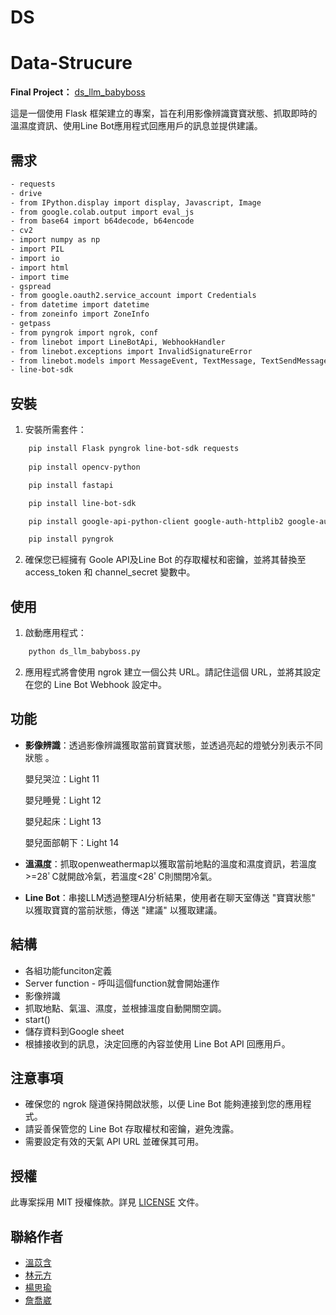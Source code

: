 # DS
# Data-Strucure
**Final Project：**
[ds_llm_babyboss](https://colab.research.google.com/drive/1BF-IPPRmj68i8540-3rY8B-4iQWJ2vdc#scrollTo=z93fyaqfsxoL)

這是一個使用 Flask 框架建立的專案，旨在利用影像辨識寶寶狀態、抓取即時的溫濕度資訊、使用Line Bot應用程式回應用戶的訊息並提供建議。

## 需求
```bash
- requests
- drive
- from IPython.display import display, Javascript, Image
- from google.colab.output import eval_js
- from base64 import b64decode, b64encode
- cv2
- import numpy as np
- import PIL
- import io
- import html
- import time
- gspread
- from google.oauth2.service_account import Credentials
- from datetime import datetime
- from zoneinfo import ZoneInfo
- getpass
- from pyngrok import ngrok, conf
- from linebot import LineBotApi, WebhookHandler
- from linebot.exceptions import InvalidSignatureError
- from linebot.models import MessageEvent, TextMessage, TextSendMessage, StickerSendMessage, ImageSendMessage, LocationSendMessage
- line-bot-sdk
```
## 安裝

1. 安裝所需套件：
```bash
    pip install Flask pyngrok line-bot-sdk requests
    
    pip install opencv-python

    pip install fastapi

    pip install line-bot-sdk

    pip install google-api-python-client google-auth-httplib2 google-auth-oauthlib

    pip install pyngrok
```

2. 確保您已經擁有 Goole API及Line Bot 的存取權杖和密鑰，並將其替換至 access_token 和 channel_secret 變數中。

## 使用

1. 啟動應用程式：

```bash
    python ds_llm_babyboss.py
``` 

2. 應用程式將會使用 ngrok 建立一個公共 URL。請記住這個 URL，並將其設定在您的 Line Bot Webhook 設定中。

## 功能

- **影像辨識**：透過影像辨識獲取當前寶寶狀態，並透過亮起的燈號分別表示不同狀態 。

     嬰兒哭泣：Light 11
  
     嬰兒睡覺：Light 12

     嬰兒起床：Light 13
  
     嬰兒面部朝下：Light 14
  
- **溫濕度**：抓取openweathermap以獲取當前地點的溫度和濕度資訊，若溫度>=28ﾟC就開啟冷氣，若溫度<28ﾟC則關閉冷氣。
         
- **Line Bot**：串接LLM透過整理AI分析結果，使用者在聊天室傳送 "寶寶狀態" 以獲取寶寶的當前狀態，傳送 "建議" 以獲取建議。


## 結構
- 各組功能funciton定義
- Server function - 呼叫這個function就會開始運作
- 影像辨識
- 抓取地點、氣溫、濕度，並根據溫度自動開關空調。
- start()
- 儲存資料到Google sheet
- 根據接收到的訊息，決定回應的內容並使用 Line Bot API 回應用戶。

## 注意事項

- 確保您的 ngrok 隧道保持開啟狀態，以便 Line Bot 能夠連接到您的應用程式。
- 請妥善保管您的 Line Bot 存取權杖和密鑰，避免洩露。
- 需要設定有效的天氣 API URL 並確保其可用。

## 授權

此專案採用 MIT 授權條款。詳見 [LICENSE](LICENSE) 文件。

## 聯絡作者


- [溫苡含](https://github.com/sophieuen2003/DS)
- [林元方](https://github.com/Duckucy/112-2-Data-Structure)
- [楊思瑜](https://github.com/szuyu830)
- [詹喬崴](https://github.com/chiaoweichan/Data-Strucure)
